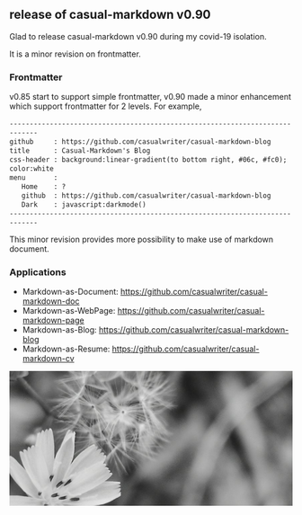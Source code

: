## release of casual-markdown v0.90

Glad to release casual-markdown v0.90 during my covid-19 isolation. 

It is a minor revision on frontmatter.

### Frontmatter

v0.85 start to support simple frontmatter, v0.90 made a minor enhancement which support frontmatter for 2 levels. For example,

~~~
-----------------------------------------------------------------------------
github     : https://github.com/casualwriter/casual-markdown-blog
title      : Casual-Markdown's Blog 
css-header : background:linear-gradient(to bottom right, #06c, #fc0); color:white
menu       : 
   Home    : ?
   github  : https://github.com/casualwriter/casual-markdown-blog
   Dark    : javascript:darkmode()
-----------------------------------------------------------------------------
~~~

This minor revision provides more possibility to make use of markdown document. 


### Applications

* Markdown-as-Document: https://github.com/casualwriter/casual-markdown-doc 
* Markdown-as-WebPage: https://github.com/casualwriter/casual-markdown-page   
* Markdown-as-Blog: https://github.com/casualwriter/casual-markdown-blog 
* Markdown-as-Resume: https://github.com/casualwriter/casual-markdown-cv


![](campo02.jpg)

